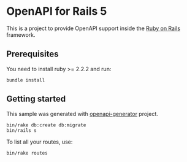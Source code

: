 # OpenAPI for Rails 5

This is a project to provide OpenAPI support inside the [Ruby on Rails](http://rubyonrails.org/) framework.

## Prerequisites

You need to install ruby >= 2.2.2 and run:

```
bundle install
```

## Getting started

This sample was generated with [openapi-generator](https://github.com/openapitools/openapi-generator) project.

```
bin/rake db:create db:migrate
bin/rails s
```

To list all your routes, use:

```
bin/rake routes
```
